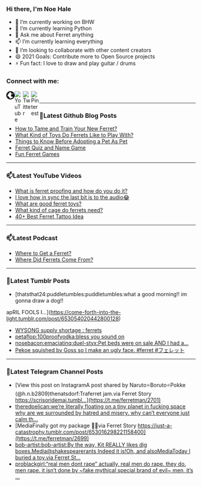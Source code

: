 ### Hi there, I'm Noe Hale

- 🔭 I’m currently working on BHW
- 🌱 I’m currently learning Python
- 💬 Ask me about Ferret anything
- 📫 I’m currently learning everything
- 🔭 I’m looking to collaborate with other content creators
- 😄 2021 Goals: Contribute more to Open Source projects
- ⚡ Fun fact: I love to draw and play guitar / drums

### Connect with me:

[<img align="left" alt="ferretvoice.com" width="22px" src="https://raw.githubusercontent.com/iconic/open-iconic/master/svg/globe.svg" />](https://ferretvoice.com)
[<img align="left" alt="YouTube" width="22px" src="https://cdn.jsdelivr.net/npm/simple-icons@v3/icons/youtube.svg" />](https://www.youtube.com/channel/UCk665XTfaMLVwFVWUmgnDiw)
[<img align="left" alt="Twitter" width="22px" src="https://cdn.jsdelivr.net/npm/simple-icons@v3/icons/twitter.svg" />](https://twitter.com/voiceferret)
[<img align="left" alt="Pinterest" width="22px" src="https://cdn.jsdelivr.net/npm/simple-icons@v3/icons/pinterest.svg" />](https://www.pinterest.com/voiceferret/)

<br />

---
### 🔭Latest Github Blog Posts
<!-- GITHUB:START -->
- [How to Tame and Train Your New Ferret?](http://noehale.github.io/how-to-tame-and-train-your-new-ferret/)
- [What Kind of Toys Do Ferrets Like to Play With?](http://noehale.github.io/what-kind-of-toys-do-ferrets-like-to-play-with/)
- [Things to Know Before Adopting a Pet As Pet](http://noehale.github.io/things-to-know-before-adopting-a-pet-as-pet/)
- [Ferret Quiz and Name Game](http://noehale.github.io/ferret-quiz/)
- [Fun Ferret Games](http://noehale.github.io/fun-ferret-games/)
<!-- GITHUB:END -->
---
### 📫Latest YouTube Videos

<!-- YOUTUBE:START -->
- [What is ferret proofing and how do you do it?](https://www.youtube.com/watch?v=81Syh_DJBQQ)
- [I love how in sync the last bit is to the audio😂](https://www.youtube.com/watch?v=WHBeGHwSlGY)
- [What are good ferret toys?](https://www.youtube.com/watch?v=tPxRilBzc0s)
- [What kind of cage do ferrets need?](https://www.youtube.com/watch?v=xzz6hC3sR5A)
- [40+ Best Ferret Tattoo Idea](https://www.youtube.com/watch?v=KIKqduR6Xcs)
<!-- YOUTUBE:END -->

---
### 📫Latest Podcast

<!-- PODCAST:START -->
- [Where to Get a Ferret?](https://anchor.fm/ferretvoice/episodes/Where-to-Get-a-Ferret-erurfu)
- [Where Did Ferrets Come From?](https://anchor.fm/ferretvoice/episodes/Where-Did-Ferrets-Come-From-eruq8g)
<!-- PODCAST:END -->
---
### 📝Latest Tumblr Posts

<!-- TUMBLR:START -->
- [thatsthat24:puddletumbles:puddletumbles:what a good morning!! im gonna draw a dog!!

apRIL FOOLS I...](https://come-forth-into-the-light.tumblr.com/post/653054020442800128)
- [WYSONG supply shortage : ferrets](https://come-forth-into-the-light.tumblr.com/post/653008746778411008)
- [petaflop:100proofvodka:bless you
sound on](https://come-forth-into-the-light.tumblr.com/post/652986097459200000)
- [nosebacon:emaciatinq:duel-styx:Pet beds were on sale AND I had a...](https://come-forth-into-the-light.tumblr.com/post/652963453356720128)
- [Pekoe squished by Goss so I make an ugly face. 
#ferret 
#フェレット](https://come-forth-into-the-light.tumblr.com/post/652918201343246336)
<!-- TUMBLR:END -->
---
### 📝Latest Telegram Channel Posts

<!-- TELEGRAM:START -->
- [View this post on InstagramA post shared by Naruto⭐️Boruto⭐Pokke (@h.n.b2809)thenatsdorf:Traferret jam.via Ferret Story https://scrisoridemai.tumbl...](https://t.me/ferretman/2701)
- [theredpelican:we’re literally floating on a tiny planet in fucking space why are we surrounded by hatred and misery. why can’t everyone just calm th...](https://t.me/ferretman/2700)
- [MediaFinally got my package 🤞🏼via Ferret Story https://just-a-catastrophy.tumblr.com/post/653016298221158400](https://t.me/ferretman/2699)
- [bob-artist:bob-artist:By the way, Kit REALLY likes dig boxes.Media@shakespearerants​ Indeed it is!Oh, and alsoMediaToday I buried a toy.via Ferret St...](https://t.me/ferretman/2698)
- [problackgirl:“real men dont rape” actually, real men do rape. they do. men rape. it isn’t done by ~fake mythical special brand of evil~ men, it’s ...](https://t.me/ferretman/2697)
<!-- TELEGRAM:END -->
